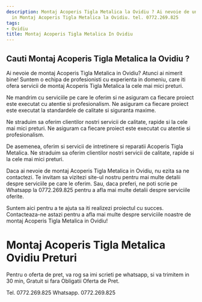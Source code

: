 ```yaml
---
description: Montaj Acoperis Tigla Metalica la Ovidiu ? Ai nevoie de un profesionist
  in Montaj Acoperis Tigla Metalica la Ovidiu. tel. 0772.269.825
tags:
- Ovidiu
title: Montaj Acoperis Tigla Metalica In Ovidiu
---
```



## Cauti Montaj Acoperis Tigla Metalica la Ovidiu ?

Ai nevoie de montaj Acoperis Tigla Metalica in Ovidiu? Atunci ai nimerit bine! Suntem o echipa de profesionisti cu experienta in domeniu, care iti ofera servicii de montaj Acoperis Tigla Metalica la cele mai mici preturi.

Ne mandrim cu serviciile pe care le oferim si ne asiguram ca fiecare proiect este executat cu atentie si profesionalism. Ne asiguram ca fiecare proiect este executat la standardele de calitate si siguranta maxime.

Ne straduim sa oferim clientilor nostri servicii de calitate, rapide si la cele mai mici preturi. Ne asiguram ca fiecare proiect este executat cu atentie si profesionalism.

De asemenea, oferim si servicii de intretinere si reparatii Acoperis Tigla Metalica. Ne straduim sa oferim clientilor nostri servicii de calitate, rapide si la cele mai mici preturi.

Daca ai nevoie de montaj Acoperis Tigla Metalica in Ovidiu, nu ezita sa ne contactezi. Te invitam sa vizitezi site-ul nostru pentru mai multe detalii despre serviciile pe care le oferim. Sau, daca preferi, ne poti scrie pe Whatsapp la 0772.269.825 pentru a afla mai multe detalii despre serviciile oferite.

Suntem aici pentru a te ajuta sa iti realizezi proiectul cu succes. Contacteaza-ne astazi pentru a afla mai multe despre serviciile noastre de montaj Acoperis Tigla Metalica in Ovidiu!

# Montaj Acoperis Tigla Metalica Ovidiu Preturi
Pentru o oferta de pret, va rog sa imi scrieti pe whatsapp, si va trimitem in 30 min, Gratuit si fara Obligatii Oferta de Pret.

Tel. 0772.269.825
Whatsapp. 0772.269.825